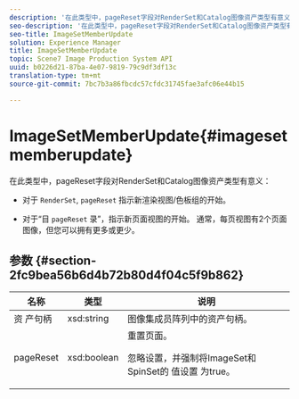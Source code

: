 ```yaml
---
description: '在此类型中，pageReset字段对RenderSet和Catalog图像资产类型有意义 '
seo-description: '在此类型中，pageReset字段对RenderSet和Catalog图像资产类型有意义 '
seo-title: ImageSetMemberUpdate
solution: Experience Manager
title: ImageSetMemberUpdate
topic: Scene7 Image Production System API
uuid: b0226d21-87ba-4e07-9819-79c9df3df13c
translation-type: tm+mt
source-git-commit: 7bc7b3a86fbcdc57cfdc31745fae3afc06e44b15

---
```



# ImageSetMemberUpdate{#imagesetmemberupdate}

在此类型中，pageReset字段对RenderSet和Catalog图像资产类型有意义：

* 对于 `RenderSet`, `pageReset` 指示新渲染视图/色板组的开始。

* 对于“目 `pageReset` 录”，指示新页面视图的开始。 通常，每页视图有2个页面图像，但您可以拥有更多或更少。

## 参数 {#section-2fc9bea56b6d4b72b80d4f04c5f9b862}

<table id="table_04100BB8ABD84EF68B0A7CE3AD946414"> 
 <thead> 
  <tr> 
   <th colname="col1" class="entry"> 名称 </th> 
   <th colname="col2" class="entry"> 类型 </th> 
   <th colname="col3" class="entry"> 说明 </th> 
  </tr> 
 </thead>
 <tbody> 
  <tr> 
   <td colname="col1"> <span class="codeph"> 资 <span class="varname"> 产句柄</span></span> </td> 
   <td colname="col2"> <span class="codeph"> xsd:string</span> </td> 
   <td colname="col3"> 图像集成员阵列中的资产句柄。 </td> 
  </tr> 
  <tr> 
   <td colname="col1"> <span class="codeph"> <span class="varname"> pageReset</span></span> </td> 
   <td colname="col2"> <span class="codeph"> xsd:boolean</span> </td> 
   <td colname="col3">重置页面。 <p>忽略设置，并强制将ImageSet和SpinSet的 <span class="codeph"> 值设置</span><span class="codeph"> 为true</span>。 </p></td> 
  </tr> 
 </tbody> 
</table>

